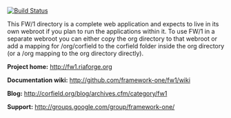 [![Build Status](https://travis-ci.org/framework-one/fw1.png)](https://travis-ci.org/framework-one/fw1)

This FW/1 directory is a complete web application and expects to live in its own
webroot if you plan to run the applications within it. To use FW/1 in a separate
webroot you can either copy the org directory to that webroot or add a mapping
for /org/corfield to the corfield folder inside the org directory (or a /org
mapping to the org directory directly). 

**Project home:** http://fw1.riaforge.org

**Documentation wiki:** http://github.com/framework-one/fw1/wiki

**Blog:** http://corfield.org/blog/archives.cfm/category/fw1

**Support:** http://groups.google.com/group/framework-one/
